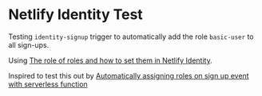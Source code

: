 # Netlify Identity Test

Testing `identity-signup` trigger to automatically add the role `basic-user` to all sign-ups.

Using [The role of roles and how to set them in Netlify Identity](https://www.netlify.com/blog/2019/02/21/the-role-of-roles-and-how-to-set-them-in-netlify-identity/).

Inspired to test this out by [Automatically assigning roles on sign up event with serverless function](https://answers.netlify.com/t/automatically-assigning-roles-on-sign-up-event-with-serverless-function/50763)
